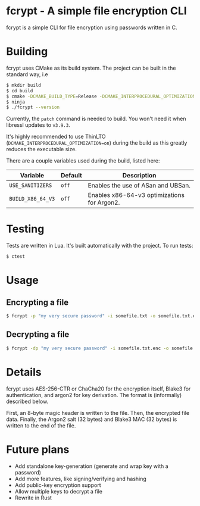 # fcrypt - A simple file encryption CLI
fcrypt is a simple CLI for file encryption using passwords written in C. 

# Building
fcrypt uses CMake as its build system. The project can be built in the standard way, i.e
```sh
$ mkdir build
$ cd build
$ cmake -DCMAKE_BUILD_TYPE=Release -DCMAKE_INTERPROCEDURAL_OPTIMIZATION=on -G Ninja ..
$ ninja
$ ./fcrypt --version
```

Currently, the `patch` command is needed to build. You won't need it when libressl updates to `v3.9.3`.

It's highly recommended to use ThinLTO (`DCMAKE_INTERPROCEDURAL_OPTIMIZATION=on`) during the build as this greatly reduces the executable size. 

There are a couple variables used during the build, listed here:

| Variable          | Default | Description                                 |
|-------------------|---------|---------------------------------------------|
| `USE_SANITIZERS`  | `off`    | Enables the use of ASan and UBSan.          |
| `BUILD_X86_64_V3` | `off`   | Enables x86-64-v3 optimizations for Argon2. |


# Testing
Tests are written in Lua. It's built automatically with the project.
To run tests:
```sh
$ ctest
```

# Usage
## Encrypting a file
```sh
$ fcrypt -p "my very secure password" -i somefile.txt -o somefile.txt.enc
```

## Decrypting a file
```sh
$ fcrypt -dp "my very secure password" -i somefile.txt.enc -o somefile.txt.dec
```

# Details   

fcrypt uses AES-256-CTR or ChaCha20 for the encryption itself, Blake3 for authentication, and argon2 for key derivation. The format is (informally) described below.   

First, an 8-byte magic header is written to the file. Then, the encrypted file data. Finally, 
the Argon2 salt (32 bytes) and Blake3 MAC (32 bytes) is written to the end of the file.

# Future plans
- Add standalone key-generation (generate and wrap key with a password)
- Add more features, like signing/verifying and hashing
- Add public-key encryption support
- Allow multiple keys to decrypt a file
- Rewrite in Rust
